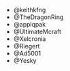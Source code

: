 - @keithkfng
- @TheDragonRing
- @applqpak
- @UltimateMcraft
- @Xelcronia
- @Riegert
- @Ad5001
- @Yesky
